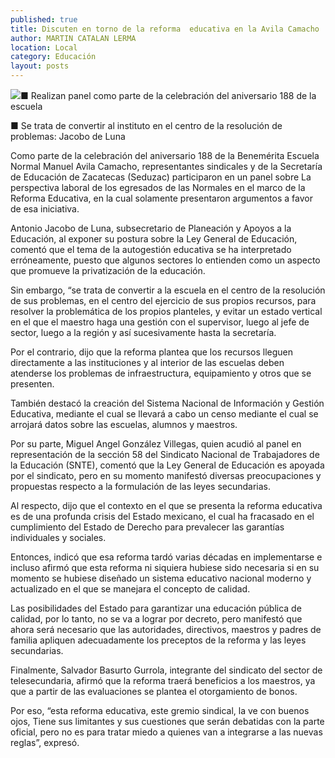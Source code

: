 ```yaml
---
published: true
title: Discuten en torno de la reforma  educativa en la Avila Camacho
author: MARTIN CATALAN LERMA
location: Local
category: Educación
layout: posts
---
```


![](http://i.imgur.com/DneO1Ejm.jpg)■ Realizan panel como parte de la celebración del aniversario 188 de la escuela 

■ Se trata de convertir al instituto en el centro de la resolución de problemas: Jacobo de Luna

Como parte de la celebración del aniversario 188 de la Benemérita Escuela Normal Manuel Avila Camacho, representantes sindicales y de la Secretaría de Educación de Zacatecas (Seduzac) participaron en un panel sobre La perspectiva laboral de los egresados de las Normales en el marco de la Reforma Educativa, en la cual solamente presentaron argumentos a favor de esa iniciativa.

Antonio Jacobo de Luna, subsecretario de Planeación y Apoyos a la Educación, al exponer su postura sobre la Ley General de Educación, comentó que el tema de la autogestión educativa se ha interpretado erróneamente, puesto que algunos sectores lo entienden como un aspecto que promueve la privatización de la educación.

Sin embargo, “se trata de convertir a la escuela en el centro de la resolución de sus problemas, en el centro del ejercicio de sus propios recursos, para resolver la problemática de los propios planteles, y evitar un estado vertical en el que el maestro haga una gestión con el supervisor, luego al jefe de sector, luego a la región y así sucesivamente hasta la secretaría.

Por el contrario, dijo que la reforma plantea que los recursos lleguen directamente a las instituciones y al interior de las escuelas deben atenderse los problemas de infraestructura, equipamiento y otros que se presenten.

También destacó la creación del Sistema Nacional de Información y Gestión Educativa, mediante el cual se llevará a cabo un censo mediante el cual se arrojará datos sobre las escuelas, alumnos y maestros.

Por su parte, Miguel Angel González Villegas, quien acudió al panel en representación de la sección 58 del Sindicato Nacional de Trabajadores de la Educación (SNTE), comentó que la Ley General de Educación es apoyada por el sindicato, pero en su momento manifestó diversas preocupaciones y propuestas respecto a la formulación de las leyes secundarias.

Al respecto, dijo que el contexto en el que se presenta la reforma educativa es de una profunda crisis del Estado mexicano, el cual	 ha fracasado en el cumplimiento del Estado de Derecho para prevalecer las garantías individuales y sociales.

Entonces, indicó que esa reforma tardó varias décadas en implementarse e incluso afirmó que esta reforma ni siquiera hubiese sido necesaria si en su momento se hubiese diseñado un sistema educativo nacional moderno y actualizado en el que se manejara el concepto de calidad.

Las posibilidades del Estado para garantizar una educación pública de calidad, por lo tanto, no se va a lograr por decreto, pero manifestó que ahora será necesario que las autoridades, directivos, maestros y padres de familia apliquen adecuadamente los preceptos de la reforma y las leyes secundarias.

Finalmente, Salvador Basurto Gurrola, integrante del sindicato del sector de telesecundaria, afirmó que la reforma traerá beneficios a los maestros, ya que a partir de las evaluaciones se plantea el otorgamiento de bonos.

Por eso, “esta reforma educativa, este gremio sindical, la ve con buenos ojos, Tiene sus limitantes y sus cuestiones que serán debatidas con la parte oficial, pero no es para tratar miedo a quienes van a integrarse a las nuevas reglas”, expresó.
